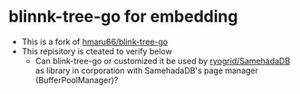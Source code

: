 # blinnk-tree-go for embedding
- This is a fork of [hmaru66/blink-tree-go](https://github.com/hmarui66/blink-tree-go)
- This repisitory is cteated to verify below
  - Can blink-tree-go or customized it be used by [ryogrid/SamehadaDB](https://github.com/ryogrid/SamehadaDB) as library in corporation with SamehadaDB's page manager (BufferPoolManager)?

